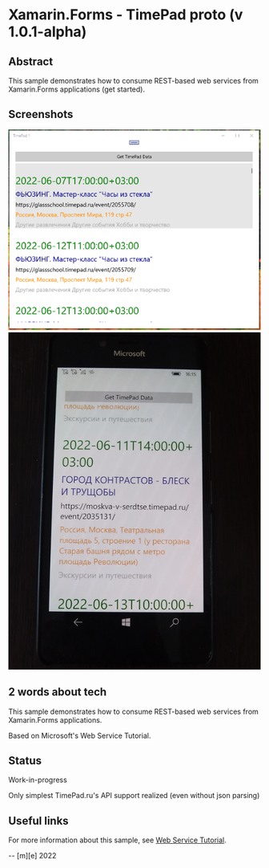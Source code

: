 # Xamarin.Forms - TimePad proto (v 1.0.1-alpha)

## Abstract
 This sample demonstrates how to consume REST-based web services from Xamarin.Forms applications (get started).

## Screenshots

![TimePad Win10Desktop screenshot](Images/shot1.png "Win10Desktop")
![TimePad Win10Mobile screenshot](Images/shot2.png "Win10Mobile")

## 2 words about tech

This sample demonstrates how to consume REST-based web services from Xamarin.Forms applications. 

Based on Microsoft's Web Service Tutorial.

## Status

Work-in-progress

Only simplest TimePad.ru's API support realized (even without json parsing)

## Useful links
For more information about this sample, 
see [Web Service Tutorial](https://docs.microsoft.com/xamarin/get-started/tutorials/web-service/).

-- [m][e] 2022





